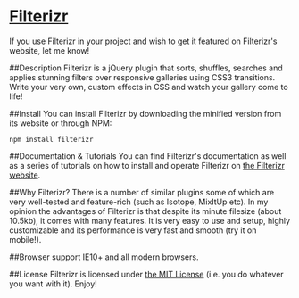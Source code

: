 # [Filterizr](http://yiotis.net/filterizr)
If you use Filterizr in your project and wish to get it featured on Filterizr's website, let me know!

##Description
Filterizr is a jQuery plugin that sorts, shuffles, searches and applies stunning filters over responsive galleries using CSS3 transitions. Write your very own, custom effects in CSS and watch your gallery come to life!

##Install
You can install Filterizr by downloading the minified version from its website or through NPM:
```
npm install filterizr
```

##Documentation & Tutorials
You can find Filterizr's documentation as well as a series of tutorials on how to install and operate Filterizr on [the Filterizr website](http://yiotis.net/filterizr).

##Why Filterizr?
There is a number of similar plugins some of which are very well-tested and feature-rich (such as Isotope, MixItUp etc). In my opinion the advantages of Filterizr is that despite its minute filesize (about 10.5kb), it comes with many features. It is very easy to use and setup, highly customizable and its performance is very fast and smooth (try it on mobile!).

##Browser support
IE10+ and all modern browsers.

##License
Filterizr is licensed under [the MIT License](https://opensource.org/licenses/MIT) (i.e. you do whatever you want with it). Enjoy!
